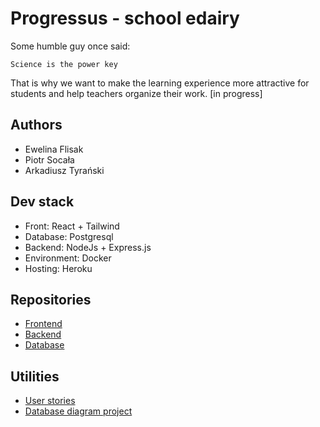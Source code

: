 # Progressus - school edairy 
Some humble guy once said:
```
Science is the power key
```
That is why we want to make the learning experience more attractive for students and help teachers organize their work.
[in progress]

## Authors
* Ewelina Flisak
* Piotr Socała
* Arkadiusz Tyrański

## Dev stack
* Front: React + Tailwind
* Database: Postgresql
* Backend: NodeJs + Express.js
* Environment: Docker
* Hosting: Heroku

## Repositories
* [Frontend](https://github.com/DziennikElektronicznyBazyDanych/frontend)
* [Backend](https://github.com/DziennikElektronicznyBazyDanych/backend)
* [Database](https://github.com/DziennikElektronicznyBazyDanych/database)

## Utilities
* [User stories](https://github.com/DziennikElektronicznyBazyDanych/.github/blob/main/Dziennik%20elektroniczny%20-%20user%20stories.pdf)
* [Database diagram project](https://my.vertabelo.com/doc/YkID8TSu6WmG68v8Z5PbI19abUkssOxy)
